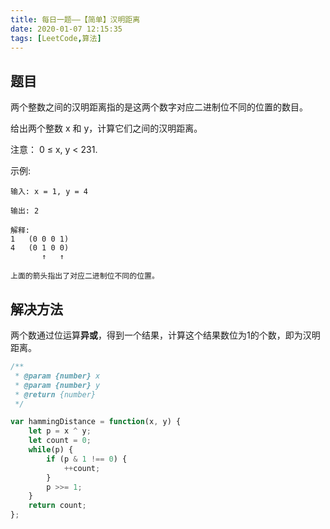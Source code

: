 ```yaml
---
title: 每日一题——【简单】汉明距离
date: 2020-01-07 12:15:35
tags: [LeetCode,算法]
---
```


## 题目

两个整数之间的汉明距离指的是这两个数字对应二进制位不同的位置的数目。

给出两个整数 x 和 y，计算它们之间的汉明距离。

注意：
0 ≤ x, y < 231.

示例:
```
输入: x = 1, y = 4

输出: 2

解释:
1   (0 0 0 1)
4   (0 1 0 0)
       ↑   ↑

上面的箭头指出了对应二进制位不同的位置。
```

## 解决方法
两个数通过位运算**异或**，得到一个结果，计算这个结果数位为1的个数，即为汉明距离。

```js
/**
 * @param {number} x
 * @param {number} y
 * @return {number}
 */

var hammingDistance = function(x, y) {
    let p = x ^ y;
    let count = 0;
    while(p) {
        if (p & 1 !== 0) {
            ++count;
        }
        p >>= 1;
    }
    return count;
};
```